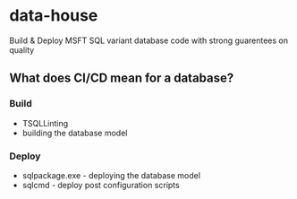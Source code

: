 # data-house

Build & Deploy MSFT SQL variant database code with strong guarentees on quality 

## What does CI/CD mean for a database?

### Build
- TSQLLinting
- building the database model

### Deploy
- sqlpackage.exe - deploying the database model
- sqlcmd - deploy post configuration scripts